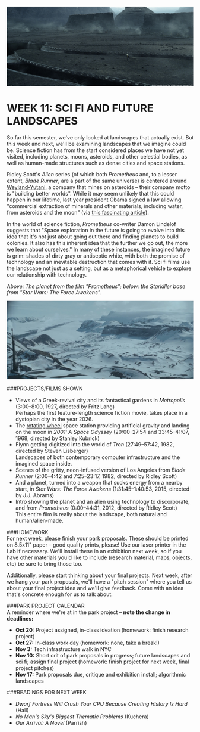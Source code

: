 ![The planet from the film "Prometheus".](https://raw.githubusercontent.com/jeffThompson/TechnologyAndTheLandscape/master/Images/Week11/PrometheusPlanet.jpg)

WEEK 11: SCI FI AND FUTURE LANDSCAPES
====

So far this semester, we've only looked at landscapes that actually exist. But this week and next, we'll be examining landscapes that we imagine could be. Science fiction has from the start considered places we have not yet visited, including planets, moons, asteroids, and other celestial bodies, as well as human-made structures such as dense cities and space stations.

Ridley Scott's *Alien* series (of which both *Prometheus* and, to a lesser extent, *Blade Runner*, are a part of the same universe) is centered around [Weyland-Yutani](http://avp.wikia.com/wiki/Weyland-Yutani), a company that mines on asteroids – their company motto is "building better worlds". While it may seem unlikely that this could happen in our lifetime, last year president Obama signed a law allowing "commercial extraction of minerals and other materials, including water, from asteroids and the moon" (via [this fascinating article](http://phys.org/news/2015-12-space-law-interplanetary-gold.html)).

In the world of science fiction, *Prometheus* co-writer Damon Lindelof suggests that "Space exploration in the future is going to evolve into this idea that it's not just about going out there and finding planets to build colonies. It also has this inherent idea that the further we go out, the more we learn about ourselves." In many of these instances, the imagined future is grim: shades of dirty gray or antiseptic white, with both the promise of technology and an inevitable destruction that comes with it. Sci fi films use the landscape not just as a setting, but as a metaphorical vehicle to explore our relationship with technology.

*Above: The planet from the film "Prometheus"; below: the Starkiller base from "Star Wars: The Force Awakens".*

![The Starkiller base from "Star Wars: The Force Awakens".](https://raw.githubusercontent.com/jeffThompson/TechnologyAndTheLandscape/master/Images/Week11/StarkillerBase.jpg)

###PROJECTS/FILMS SHOWN  
* Views of a Greek-revival city and its fantastical gardens in *Metropolis* (3:00–8:00, 1927, directed by Fritz Lang)  
Perhaps the first feature-length science fiction movie, takes place in a dystopian city in the year 2026.  
* The [rotating wheel](https://en.wikipedia.org/wiki/Rotating_wheel_space_station) space station providing artificial gravity and landing on the moon in *2001: A Space Odyssey* (20:00–27:54 and 33:45–41:07, 1968, directed by Stanley Kubrick)  
* Flynn getting digitized into the world of *Tron* (27:49–57:42, 1982, directed by Steven Lisberger)  
Landscapes of both contemporary computer infrastructure and the imagined space inside.  
* Scenes of the gritty, neon-infused version of Los Angeles from *Blade Runner* (2:00–4:42 and 7:25–23:17, 1982, directed by Ridley Scott)  
* And a planet, turned into a weapon that sucks energy from a nearby start, in *Star Wars: The Force Awakens* (1:31:45–1:40:53, 2015, directed by J.J. Abrams)  
* Intro showing the planet and an alien using technology to discorporate, and from *Prometheus* (0:00–44:31, 2012, directed by Ridley Scott)  
This entire film is really about the landscape, both natural and human/alien-made.  

###HOMEWORK  
For next week, please finish your park proposals. These should be printed on 8.5x11" paper – good quality prints, please! Use our laser printer in the Lab if necessary. We'll install these in an exhibition next week, so if you have other materials you'd like to include (research material, maps, objects, etc) be sure to bring those too.

Additionally, please start thinking about your final projects. Next week, after we hang your park proposals, we'll have a "pitch session" where you tell us about your final project idea and we'll give feedback. Come with an idea that's concrete enough for us to talk about.

###PARK PROJECT CALENDAR  
A reminder where we're at in the park project – **note the change in deadlines:**

* **Oct 20:** Project assigned, in-class ideation (homework: finish research project)  
* **Oct 27:** In-class work day (homework: none, take a break!)  
* **Nov 3:** Tech infrastructure walk in NYC   
* **Nov 10:** Short crit of park proposals in progress; future landscapes and sci fi; assign final project (homework: finish project for next week, final project pitches)  
* **Nov 17:** Park proposals due, critique and exhibition install; algorithmic landscapes  

###READINGS FOR NEXT WEEK  
* *Dwarf Fortress Will Crush Your CPU Because Creating History Is Hard* (Hall)  
* *No Man's Sky's Biggest Thematic Problems* (Kuchera)  
* *Our Arrival: A Novel* (Parrish)  
